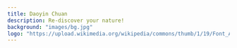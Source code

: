 ```yaml
---
title: Daoyin Chuan
description: Re-discover your nature!
background: "images/bg.jpg"
logo: "https://upload.wikimedia.org/wikipedia/commons/thumb/1/19/Font_Awesome_5_solid_yin-yang.svg/232px-Font_Awesome_5_solid_yin-yang.svg.png"
---
```


